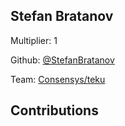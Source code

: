 
## Stefan Bratanov
Multiplier: 1

Github: [@StefanBratanov](https://github.com/StefanBratanov)

Team: [Consensys/teku](https://github.com/Consensys/teku/pulls?q=author%3AStefanBratanov)

## Contributions
